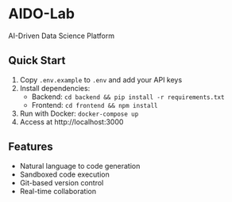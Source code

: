# AIDO-Lab

AI-Driven Data Science Platform

## Quick Start

1. Copy `.env.example` to `.env` and add your API keys
2. Install dependencies:
   - Backend: `cd backend && pip install -r requirements.txt`
   - Frontend: `cd frontend && npm install`
3. Run with Docker: `docker-compose up`
4. Access at http://localhost:3000

## Features

- Natural language to code generation
- Sandboxed code execution
- Git-based version control
- Real-time collaboration
